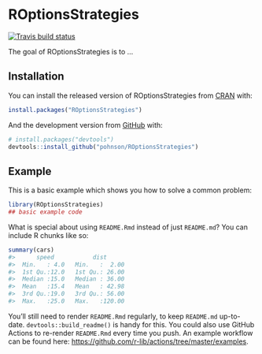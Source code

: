 
<!-- README.md is generated from README.Rmd. Please edit that file -->

# ROptionsStrategies

<!-- badges: start -->

[![Travis build
status](https://travis-ci.com/pohnson/ROptionsStrategies.svg?branch=main)](https://travis-ci.com/pohnson/ROptionsStrategies)
<!-- badges: end -->

The goal of ROptionsStrategies is to …

## Installation

You can install the released version of ROptionsStrategies from
[CRAN](https://CRAN.R-project.org) with:

``` r
install.packages("ROptionsStrategies")
```

And the development version from [GitHub](https://github.com/) with:

``` r
# install.packages("devtools")
devtools::install_github("pohnson/ROptionsStrategies")
```

## Example

This is a basic example which shows you how to solve a common problem:

``` r
library(ROptionsStrategies)
## basic example code
```

What is special about using `README.Rmd` instead of just `README.md`?
You can include R chunks like so:

``` r
summary(cars)
#>      speed           dist       
#>  Min.   : 4.0   Min.   :  2.00  
#>  1st Qu.:12.0   1st Qu.: 26.00  
#>  Median :15.0   Median : 36.00  
#>  Mean   :15.4   Mean   : 42.98  
#>  3rd Qu.:19.0   3rd Qu.: 56.00  
#>  Max.   :25.0   Max.   :120.00
```

You’ll still need to render `README.Rmd` regularly, to keep `README.md`
up-to-date. `devtools::build_readme()` is handy for this. You could also
use GitHub Actions to re-render `README.Rmd` every time you push. An
example workflow can be found here:
<https://github.com/r-lib/actions/tree/master/examples>.
